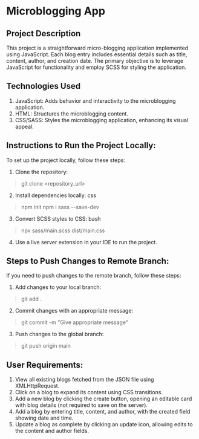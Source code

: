 # Microblogging App

## Project Description
This project is a straightforward micro-blogging application implemented using JavaScript. Each blog entry includes essential details such as title, content, author, and creation date. The primary objective is to leverage JavaScript for functionality and employ SCSS for styling the application.

## Technologies Used
1. JavaScript: Adds behavior and interactivity to the microblogging application.
2. HTML: Structures the microblogging content.
3. CSS/SASS: Styles the microblogging application, enhancing its visual appeal.

## Instructions to Run the Project Locally:
To set up the project locally, follow these steps:

1. Clone the repository: 
>git clone <repository_url>
2. Install dependencies locally:
css
>npm init
>npm i sass --save-dev
3. Convert SCSS styles to CSS:
bash
>npx sass/main.scss dist/main.css
4. Use a live server extension in your IDE to run the project.

## Steps to Push Changes to Remote Branch:
If you need to push changes to the remote branch, follow these steps:

1. Add changes to your local branch:
>git add .
2. Commit changes with an appropriate message:
>git commit -m "Give appropriate message"
3. Push changes to the global branch:
>git push origin main

## User Requirements:
1. View all existing blogs fetched from the JSON file using XMLHttpRequest.
2. Click on a blog to expand its content using CSS transitions.
3. Add a new blog by clicking the create button, opening an editable card with blog details (not required to save on the server).
4. Add a blog by entering title, content, and author, with the created field showing date and time.
5. Update a blog as complete by clicking an update icon, allowing edits to the content and author fields.
